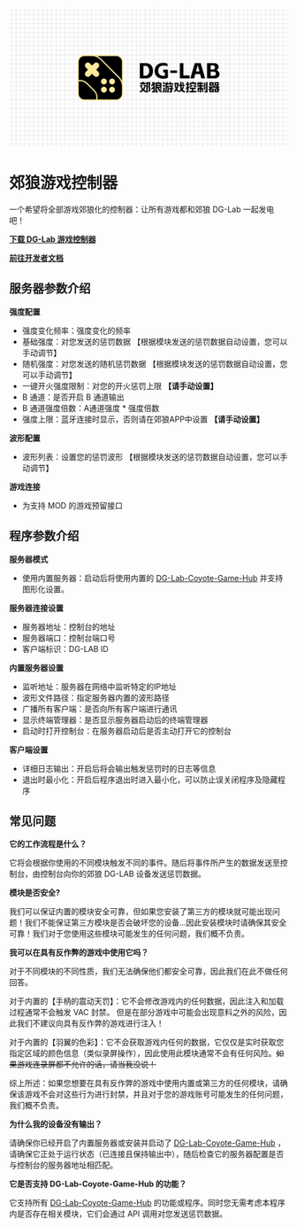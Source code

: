 ![image](docs/DG-Lab-Game-Controller.png)

# 郊狼游戏控制器
一个希望将全部游戏郊狼化的控制器：让所有游戏都和郊狼 DG-Lab 一起发电吧！

**[下载 DG-Lab 游戏控制器](https://github.com/LYQBING/DG-Lab-Game-Controller/releases)**

**[前往开发者文档](docs/Api/Contents.md)**

## 服务器参数介绍
**强度配置**
- 强度变化频率：强度变化的频率
- 基础强度：对您发送的惩罚数据 【根据模块发送的惩罚数据自动设置，您可以手动调节】
- 随机强度：对您发送的随机惩罚数据 【根据模块发送的惩罚数据自动设置，您可以手动调节】
- 一键开火强度限制：对您的开火惩罚上限 **【请手动设置】**
- B 通道：是否开启 B 通道输出
- B 通道强度倍数：A通道强度 * 强度倍数
- 强度上限：蓝牙连接时显示，否则请在郊狼APP中设置 **【请手动设置】**

**波形配置**
- 波形列表：设置您的惩罚波形 【根据模块发送的惩罚数据自动设置，您可以手动调节】

**游戏连接**
- 为支持 MOD 的游戏预留接口

## 程序参数介绍
**服务器模式**
- 使用内置服务器：启动后将使用内置的 [DG-Lab-Coyote-Game-Hub](https://github.com/hyperzlib/DG-Lab-Coyote-Game-Hub) 并支持图形化设置。

**服务器连接设置**
- 服务器地址：控制台的地址
- 服务器端口：控制台端口号
- 客户端标识：DG-LAB ID

**内置服务器设置**
- 监听地址：服务器在网络中监听特定的IP地址
- 波形文件路径：指定服务器内置的波形路径
- 广播所有客户端：是否向所有客户端进行通讯
- 显示终端管理器：是否显示服务器启动后的终端管理器
- 启动时打开控制台：在服务器启动后是否主动打开它的控制台

**客户端设置**
- 详细日志输出：开启后将会输出触发惩罚时的日志等信息
- 退出时最小化：开启后程序退出时进入最小化，可以防止误关闭程序及隐藏程序

## 常见问题
**它的工作流程是什么？**

它将会根据你使用的不同模块触发不同的事件。随后将事件所产生的数据发送至控制台，由控制台向你的郊狼 DG-LAB 设备发送惩罚数据。

**模块是否安全?**

我们可以保证内置的模块安全可靠，但如果您安装了第三方的模块就可能出现问题！我们不能保证第三方模块是否会破坏您的设备...因此安装模块时请确保其安全可靠！我们对于您使用这些模块可能发生的任何问题，我们概不负责。

**我可以在具有反作弊的游戏中使用它吗？**

对于不同模块的不同性质，我们无法确保他们都安全可靠，因此我们在此不做任何回答。

对于内置的【手柄的震动天罚】：它不会修改游戏内的任何数据，因此注入和加载过程通常不会触发 VAC 封禁。 但是在部分游戏中可能会出现意料之外的风险，因此我们不建议向具有反作弊的游戏进行注入！

对于内置的【羽翼的色彩】：它不会获取游戏内任何的数据，它仅仅是实时获取您指定区域的颜色信息（类似录屏操作），因此使用此模块通常不会有任何风险。~~如果游戏连录屏都不允许的话，请当我没说！~~

综上所述：如果您想要在具有反作弊的游戏中使用内置或第三方的任何模块，请确保该游戏不会对这些行为进行封禁，并且对于您的游戏账号可能发生的任何问题，我们概不负责。

**为什么我的设备没有输出？**

请确保你已经开启了内置服务器或安装并启动了 [DG-Lab-Coyote-Game-Hub](https://github.com/hyperzlib/DG-Lab-Coyote-Game-Hub) ，请确保它正处于运行状态（已连接且保持输出中），随后检查它的服务器配置是否与控制台的服务器地址相匹配。

**它是否支持 DG-Lab-Coyote-Game-Hub 的功能？**

它支持所有 [DG-Lab-Coyote-Game-Hub](https://github.com/hyperzlib/DG-Lab-Coyote-Game-Hub) 的功能或程序。同时您无需考虑本程序内是否存在相关模块，它们会通过 API 调用对您发送惩罚数据。
